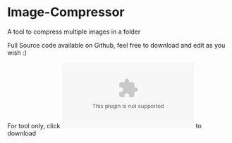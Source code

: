 # Image-Compressor
A tool to compress multiple images in a folder

Full Source code available on Github, feel free to download and edit as you wish :)

For tool only, click 
![here](https://github.com/vodacthe/Image-Compressor/blob/master/ImageCompressor/bin/Release/ImageCompressor.exe) to download
